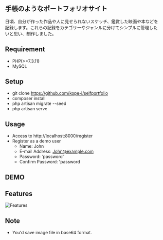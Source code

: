 
## 手帳のようなポートフォリオサイト

日頃、自分が作った作品や人に見せられないスケッチ、鑑賞した映画や本などを記録します。これらの記録をカテゴリーやジャンルに分けてシンプルに管理したいと思い、制作しました。

## Requirement
- PHP(>=7.3.11)
- MySQL

## Setup
- git clone https://github.com/kope-i/selfportfolio
- composer install
- php artisan migrate --seed
- php artisan serve


## Usage
- Access to http://localhost:8000/register
- Register as a demo user
    - Name: John
    - E-mail Address: John@example.com
    - Password: 'password'
    - Confirm Password: 'password

## DEMO



## Features
  ![Features](https://user-images.githubusercontent.com/68506859/96332297-0a61f080-109e-11eb-96b9-c128d893a8f1.png)
  
## Note
- You'd save image file in base64 format.



